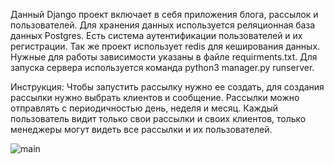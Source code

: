 Данный Django проект включает в себя приложения блога, рассылок и пользователей.
Для хранения данных используется реляционная база данных Postgres.
Есть система аутентификации пользователей и их регистрации. Так же проект использует redis для кеширования данных.
Нужные для работы зависимости указаны в файле requirments.txt. Для запуска сервера используется команда python3 manager.py runserver.

Инструкция:
Чтобы запустить рассылку нужно ее создать, для создания рассылки нужно выбрать клиентов и сообщение.
Рассылки можно отправлять с периодичностью день, неделя и месяц.
Каждый пользователь видит только свои рассылки и своих клиентов, только менеджеры могут видеть все рассылки и их пользователей.

![main](https://github.com/user-attachments/assets/cc19d647-bb32-4e10-a891-19ac5403ff56)
